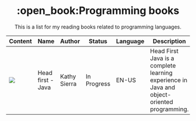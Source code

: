 <h1 align="center">:open_book:Programming books</h1>
<p align="center">This is a list for my reading books related to programming languages.</p>

|Content         | Name          | Author            | Status            |Language           |Description|
|----------------|---------------|-------------------|-------------------|-------------------|-----------|
|<img src="https://cdn.jsdelivr.net/gh/devicons/devicon/icons/java/java-plain-wordmark.svg" />|Head first - Java| Kathy Sierra| In Progress | EN-US|Head First Java is a complete learning experience in Java and object-oriented programming.|

          